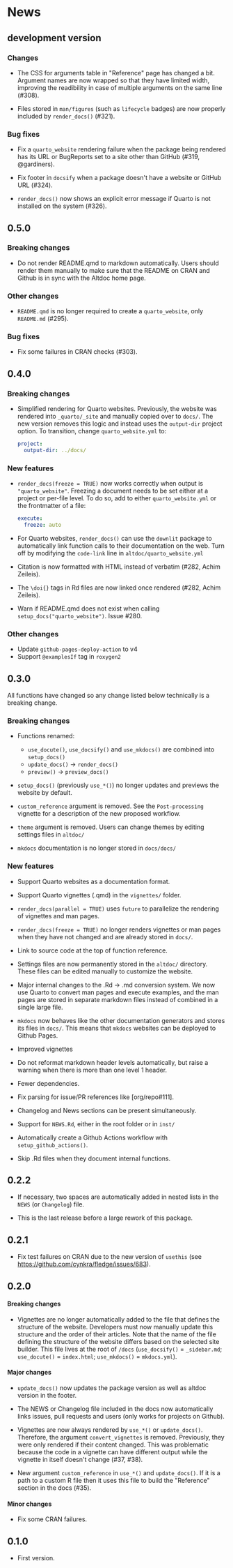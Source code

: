 # News

## development version

### Changes

* The CSS for arguments table in "Reference" page has changed a bit. Argument
  names are now wrapped so that they have limited width, improving the
  readibility in case of multiple arguments on the same line (#308).

* Files stored in `man/figures` (such as `lifecycle` badges) are now properly
  included by `render_docs()` (#321).

### Bug fixes

* Fix a `quarto_website` rendering failure when the package being rendered has
  its URL or BugReports set to a site other than GitHub (#319, @gardiners).

* Fix footer in `docsify` when a package doesn't have a website or GitHub URL
  (#324).

* `render_docs()` now shows an explicit error message if Quarto is not installed
  on the system (#326).

## 0.5.0

### Breaking changes

* Do not render README.qmd to markdown automatically. Users should render them manually to make sure that the README on CRAN and Github is in sync with the Altdoc home page.

### Other changes

* `README.qmd` is no longer required to create a `quarto_website`, only
  `README.md` (#295).

### Bug fixes

* Fix some failures in CRAN checks (#303).

## 0.4.0

### Breaking changes

* Simplified rendering for Quarto websites. Previously, the website was rendered
  into `_quarto/_site` and manually copied over to `docs/`. The new version removes
  this logic and instead uses the `output-dir` project option. To transition, change
  `quarto_website.yml` to:
  ``` yml
  project:
    output-dir: ../docs/
  ```

### New features

* `render_docs(freeze = TRUE)` now works correctly when output is `"quarto_website"`.
  Freezing a document needs to be set either at a project or per-file level. To do
  so, add to either `quarto_website.yml` or the frontmatter of a file:

  ``` yml
  execute:
    freeze: auto
  ```
* For Quarto websites, `render_docs()` can use the `downlit` package to automatically
  link function calls to their documentation on the web. Turn off by modifying
  the `code-link` line in `altdoc/quarto_website.yml`
* Citation is now formatted with HTML instead of verbatim (#282, Achim Zeileis).
* The `\doi{}` tags in Rd files are now linked once rendered (#282, Achim Zeileis).
* Warn if README.qmd does not exist when calling `setup_docs("quarto_website")`. Issue #280.



### Other changes

* Update `github-pages-deploy-action` to v4
* Support `@examplesIf` tag in `roxygen2`

## 0.3.0

All functions have changed so any change listed below technically is a breaking
change.


### Breaking changes

* Functions renamed:
  - `use_docute()`, `use_docsify()` and `use_mkdocs()` are combined into `setup_docs()`
  - `update_docs()` -> `render_docs()`
  - `preview()` -> `preview_docs()`

* `setup_docs()` (previously `use_*()`) no longer updates and previews the website
  by default.
* `custom_reference` argument is removed. See the `Post-processing` vignette for
  a description of the new proposed workflow.
* `theme` argument is removed. Users can change themes by editing settings files
  in `altdoc/`
* `mkdocs` documentation is no longer stored in `docs/docs/`

### New features

* Support Quarto websites as a documentation format.

* Support Quarto vignettes (.qmd) in the `vignettes/` folder.

* `render_docs(parallel = TRUE)` uses `future` to parallelize the rendering of
  vignettes and man pages.

* `render_docs(freeze = TRUE)` no longer renders vignettes or man pages when they
  have not changed and are already stored in `docs/`.

* Link to source code at the top of function reference.

* Settings files are now permanently stored in the `altdoc/` directory. These
  files can be edited manually to customize the website.

* Major internal changes to the .Rd -> .md conversion system. We now use Quarto
  to convert man pages and execute examples, and the man pages are stored in
  separate markdown files instead of combined in a single large file.

* `mkdocs` now behaves like the other documentation generators and stores its
  files in `docs/`. This means that `mkdocs` websites can be deployed to Github
  Pages.

* Improved vignettes

* Do not reformat markdown header levels automatically, but raise a warning when
  there is more than one level 1 header.

* Fewer dependencies.
* Fix parsing for issue/PR references like [org/repo#111].

* Changelog and News sections can be present simultaneously.

* Support for `NEWS.Rd`, either in the root folder or in `inst/`

* Automatically create a Github Actions workflow with `setup_github_actions()`.

* Skip .Rd files when they document internal functions.


## 0.2.2

* If necessary, two spaces are automatically added in nested lists in the `NEWS`
  (or `Changelog`) file.

* This is the last release before a large rework of this package.

## 0.2.1

* Fix test failures on CRAN due to the new version of `usethis`
  (see https://github.com/cynkra/fledge/issues/683).

## 0.2.0

#### Breaking changes

* Vignettes are no longer automatically added to the file that defines the structure
  of the website. Developers must now manually update this structure and the order
  of their articles. Note that the name of the file defining the structure of the
  website differs based on the selected site builder. This file lives at the root
  of `/docs` (`use_docsify()` = `_sidebar.md`; `use_docute()` = `index.html`;
  `use_mkdocs()` = `mkdocs.yml`).


#### Major changes

* `update_docs()` now updates the package version as well as altdoc version in
  the footer.

* The NEWS or Changelog file included in the docs now automatically links issues,
  pull requests and users (only works for projects on Github).

* Vignettes are now always rendered by `use_*()` or `update_docs()`. Therefore,
  the argument `convert_vignettes` is removed. Previously, they were only rendered
  if their content changed. This was problematic because the code in a vignette
  can have different output while the vignette in itself doesn't change (#37, #38).

* New argument `custom_reference` in `use_*()` and `update_docs()`. If it is a
  path to a custom R file then it uses this file to build the "Reference" section
  in the docs (#35).

#### Minor changes

* Fix some CRAN failures.


## 0.1.0

* First version.
